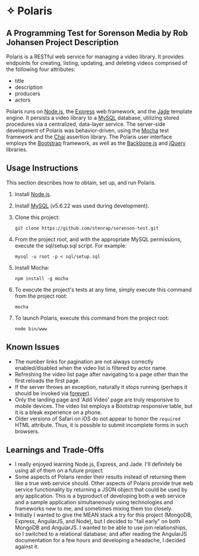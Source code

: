# ✧ Polaris
A Programming Test for Sorenson Media by Rob Johansen
Project Description
-----
Polaris is a RESTful web service for managing a video library. It provides endpoints for creating, listing, updating, and deleting videos comprised of the following four attributes:

* title
* description
* producers
* actors

Polaris runs on [Node.js](http://nodejs.org/), the [Express](http://expressjs.com/) web framework, and the [Jade](http://jade-lang.com/) template engine. It persists a video library to a [MySQL](http://www.mysql.com/) database, utilizing stored procedures via a centralized, data-layer service. The server-side development of Polaris was behavior-driven, using the [Mocha](http://mochajs.org/) test framework and the [Chai](http://chaijs.com/) assertion library. The Polaris user interface employs the [Bootstrap](http://getbootstrap.com/) framework, as well as the [Backbone.js](http://backbonejs.org/) and [jQuery]() libraries.

Usage Instructions
-----
This section describes how to obtain, set up, and run Polaris.

1. Install [Node.js](http://nodejs.org/download/).
2. Install [MySQL](http://dev.mysql.com/downloads/mysql/) (v5.6.22 was used during development).
3. Clone this project:
   
   `git clone https://github.com/stenrap/sorenson-test.git`
4. From the project root, and with the appropriate MySQL permissions, execute the sql/setup.sql script. For example:
   
   `mysql -u root -p < sql/setup.sql`
5. Install Mocha:
   
   `npm install -g mocha`
6. To execute the project's tests at any time, simply execute this command from the project root:
   
   `mocha`
7. To launch Polaris, execute this command from the project root:
   
   `node bin/www`

Known Issues
-----
* The number links for pagination are not always correctly enabled/disabled when the video list is filtered by actor name.
* Refreshing the video list page after navigating to a page other than the first reloads the first page.
* If the server throws an exception, naturally it stops running (perhaps it should be invoked via [forever](https://www.npmjs.com/package/forever)).
* Only the landing page and 'Add Video' page are truly responsive to mobile devices. The video list employs a Bootstrap responsive table, but it is a bleak experience on a phone.
* Older versions of Safari on iOS do not appear to honor the `required` HTML attribute. Thus, it is possible to submit incomplete forms in such browsers.

Learnings and Trade-Offs
-----
* I really enjoyed learning Node.js, Express, and Jade. I'll definitely be using all of them on a future project.
* Some aspects of Polaris render their results instead of returning them like a true web service should. Other aspects of Polaris provide true web service functionality by returning a JSON object that could be used by any application. This is a byproduct of developing both a web service and a sample application simultaneously using technologies and frameworks new to me, and sometimes mixing them too closely.
* Initially I wanted to give the MEAN stack a try for this project (MongoDB, Express, AngularJS, and Node), but I decided to "fail early" on both MongoDB and AngularJS. I wanted to be able to use join relationships, so I switched to a relational database; and after reading the AngularJS documentation for a few hours and developing a headache, I decided against it.
